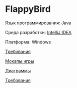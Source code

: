 # FlappyBird

Язык программирования: Java

Среда разработки: [IntelliJ IDEA](https://www.jetbrains.com/idea/)

Платформа: Windows

[Требования](https://github.com/FLAPJVCK/FlappyBird/blob/master/%D0%94%D0%BE%D0%BA%D1%83%D0%BC%D0%B5%D0%BD%D1%82%D1%8B/README.md) 

[Мокапы игры](https://github.com/FLAPJVCK/FlappyBird/tree/master/%D0%9C%D0%BE%D0%BA%D0%B0%D0%BF%D1%8B%20%D0%B8%D0%B3%D1%80%D1%8B)

[Диаграммы](https://github.com/FLAPJVCK/FlappyBird/tree/master/%D0%94%D0%B8%D0%B0%D0%B3%D1%80%D0%B0%D0%BC%D0%BC%D1%8B)

[Требования](https://github.com/FLAPJVCK/FlappyBird/tree/master/%D0%A2%D0%B5%D1%81%D1%82%D0%B8%D1%80%D0%BE%D0%B2%D0%B0%D0%BD%D0%B8%D0%B5)
